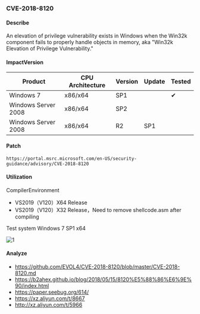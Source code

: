 ### CVE-2018-8120

#### Describe

An elevation of privilege vulnerability exists in Windows when the Win32k component fails to properly handle objects in memory, aka "Win32k Elevation of Privilege Vulnerability." 

#### ImpactVersion

| Product             | CPU Architecture | Version | Update | Tested             |
| ------------------- | ---------------- | ------- | ------ | ------------------ |
| Windows 7           | x86/x64          | SP1     |        | &#10004; |
| Windows Server 2008 | x86/x64          | SP2     |        |                    |
| Windows Server 2008 | x86/x64          | R2      | SP1    |                    |

#### Patch

```
https://portal.msrc.microsoft.com/en-US/security-guidance/advisory/CVE-2018-8120
```

#### Utilization

CompilerEnvironment

- VS2019（V120）X64 Release
- VS2019（V120）X32 Release，Need to remove shellcode.asm after compiling

Test system Windows 7 SP1 x64

![1](https://raw.github.com/Ascotbe/Random-img/master/Kernelhub/CVE-2018-8120_win7_x64.gif)

#### Analyze
- https://github.com/EVOL4/CVE-2018-8120/blob/master/CVE-2018-8120.md
- https://b2ahex.github.io/blog/2018/05/15/8120%E5%88%86%E6%9E%90/index.html
- https://paper.seebug.org/614/
- https://xz.aliyun.com/t/8667
- http://xz.aliyun.com/t/5966